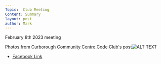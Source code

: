 ```yaml
---
Topic:  Club Meeting
Content: Summary
layout: post
author: Mark
---
```

February 8th 2023 meeting

[Photos from Curborough Community Centre Code Club's post](https://www.facebook.com/720665616418529/posts/698970861921338)![ALT TEXT](https://scontent.fbhx6-1.fna.fbcdn.net/v/t39.30808-6/328254691_3284154465169559_2274310479871101387_n.jpg?stp=dst-jpg_p720x720&_nc_cat=107&ccb=1-7&_nc_sid=5f2048&_nc_ohc=KD0RECLEJ98AX8c83VZ&_nc_ht=scontent.fbhx6-1.fna&edm=AKK4YLsEAAAA&oh=00_AfBPV0Dl-0Xq5WK70WDXJiGWzbHIZUrB_0a-Fkl-9hQIYA&oe=652B7044)

* [Facebook Link](https://www.facebook.com/720665616418529/posts/698970861921338)


